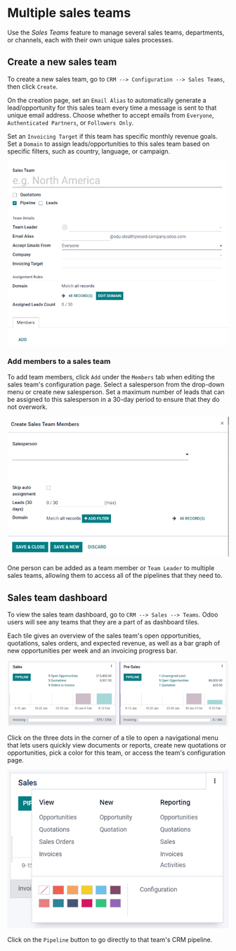 # Multiple sales teams

Use the *Sales Teams* feature to manage several sales teams,
departments, or channels, each with their own unique sales processes.

## Create a new sales team

To create a new sales team, go to
`CRM --> Configuration --> Sales Teams`, then click `Create`.

On the creation page, set an `Email Alias` to automatically generate a
lead/opportunity for this sales team every time a message is sent to
that unique email address. Choose whether to accept emails from
`Everyone`, `Authenticated Partners`, or `Followers
Only`.

Set an `Invoicing Target` if this team has specific monthly revenue
goals. Set a `Domain` to assign leads/opportunities to this sales team
based on specific filters, such as country, language, or campaign.

<img src="multi_sales_team/sales-team-creation.png" class="align-center"
alt="Create a sales team in Odoo CRM." />

### Add members to a sales team

To add team members, click `Add` under the `Members` tab when editing
the sales team's configuration page. Select a salesperson from the
drop-down menu or create new salesperson. Set a maximum number of leads
that can be assigned to this salesperson in a 30-day period to ensure
that they do not overwork.

<img src="multi_sales_team/add-a-salesperson.png" class="align-center"
alt="Add a salesperson in Odoo CRM." />

One person can be added as a team member or `Team Leader` to multiple
sales teams, allowing them to access all of the pipelines that they need
to.

## Sales team dashboard

To view the sales team dashboard, go to `CRM --> Sales --> Teams`. Odoo
users will see any teams that they are a part of as dashboard tiles.

Each tile gives an overview of the sales team's open opportunities,
quotations, sales orders, and expected revenue, as well as a bar graph
of new opportunities per week and an invoicing progress bar.

<img src="multi_sales_team/sales-team-overview.png" class="align-center"
alt="Sales team overview dashboard in Odoo CRM." />

Click on the three dots in the corner of a tile to open a navigational
menu that lets users quickly view documents or reports, create new
quotations or opportunities, pick a color for this team, or access the
team's configuration page.

<img src="multi_sales_team/team-overview-three-dot-menu.png"
class="align-center"
alt="Click the Three Dot Menu in Odoo CRM dashboard to view documents and create opportunities." />

Click on the `Pipeline` button to go directly to that team's CRM
pipeline.
